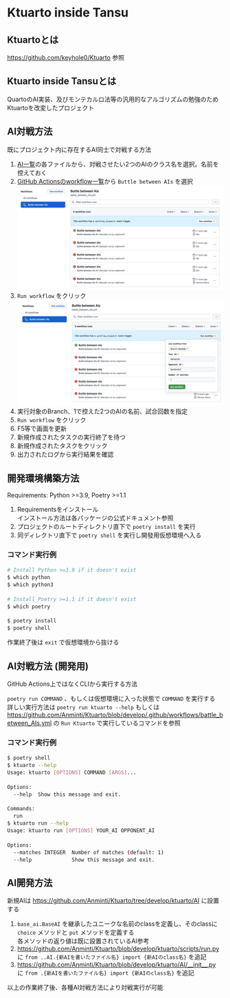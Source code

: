 # Ktuarto inside Tansu

## Ktuartoとは

https://github.com/keyhole0/Ktuarto 参照

## Ktuarto inside Tansuとは

QuartoのAI実装、及びモンテカルロ法等の汎用的なアルゴリズムの勉強のためKtuartoを改変したプロジェクト

## AI対戦方法

既にプロジェクト内に存在するAI同士で対戦する方法  

1. [AI一覧](https://github.com/Anminti/Ktuarto/tree/develop/ktuarto/AI)の各ファイルから、対戦させたい2つのAIのクラス名を選択。名前を控えておく
2. [GitHub Actionsのworkflow一覧](https://github.com/Ktuarto/Ktuarto/actions)から `Buttle between AIs` を選択
    ![Image0](/docs/images/README.md/image0.png)
3. `Run workflow` をクリック
    ![Image1](/docs/images/README.md/image1.png)
4. 実行対象のBranch、1で控えた2つのAIの名前、試合回数を指定
5. `Run workflow` をクリック
6. F5等で画面を更新
7. 新規作成されたタスクの実行終了を待つ
8. 新規作成されたタスクをクリック
9. 出力されたログから実行結果を確認

## 開発環境構築方法

Requirements: Python >=3.9, Poetry >=1.1

1. Requirementsをインストール  
  インストール方法は各パッケージの公式ドキュメント参照
2. プロジェクトのルートディレクトリ直下で `poetry install` を実行
3. 同ディレクトリ直下で `poetry shell` を実行し開發用仮想環境へ入る

### コマンド実行例

``` sh
# Install Python >=3.9 if it doesn't exist
$ which python
$ which python3

# Install Poetry >=1.1 if it doesn't exist
$ which poetry

$ poetry install
$ poetry shell
```

作業終了後は `exit` で仮想環境から抜ける

## AI対戦方法 (開発用)

GitHub Actions上ではなくCLIから実行する方法

`poetry run COMMAND` 、もしくは仮想環境に入った状態で `COMMAND` を実行する  
詳しい実行方法は `poetry run ktuarto --help` もしくは https://github.com/Anminti/Ktuarto/blob/develop/.github/workflows/battle_between_AIs.yml の `Run Ktuarto` で実行しているコマンドを参照

### コマンド実行例

``` sh
$ poetry shell
$ ktuarto --help
Usage: ktuarto [OPTIONS] COMMAND [ARGS]...

Options:
  --help  Show this message and exit.

Commands:
  run
$ ktuarto run --help
Usage: ktuarto run [OPTIONS] YOUR_AI OPPONENT_AI

Options:
  --matches INTEGER  Number of matches (default: 1)
  --help             Show this message and exit.
```

## AI開発方法

新規AIは https://github.com/Anminti/Ktuarto/tree/develop/ktuarto/AI に設置する

1. `base_ai.BaseAI` を継承したユニークな名前のclassを定義し、そのclassに `choice` メソッドと `put` メソッドを定義する  
  各メソッドの返り値は既に設置されているAI参考
2. https://github.com/Anminti/Ktuarto/blob/develop/ktuarto/scripts/run.py に `from ..AI.{新AIを書いたファイル名} import {新AIのclass名}` を追記
3. https://github.com/Anminti/Ktuarto/blob/develop/ktuarto/AI/__init__.py に  `from .{新AIを書いたファイル名} import {新AIのclass名}` を追記

以上の作業終了後、各種AI対戦方法により対戦実行が可能
